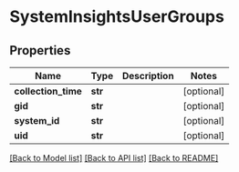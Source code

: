 # SystemInsightsUserGroups

## Properties
Name | Type | Description | Notes
------------ | ------------- | ------------- | -------------
**collection_time** | **str** |  | [optional] 
**gid** | **str** |  | [optional] 
**system_id** | **str** |  | [optional] 
**uid** | **str** |  | [optional] 

[[Back to Model list]](../README.md#documentation-for-models) [[Back to API list]](../README.md#documentation-for-api-endpoints) [[Back to README]](../README.md)


